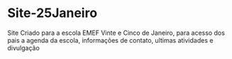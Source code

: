 # Site-25Janeiro
 Site Criado para a escola EMEF Vinte e Cinco de Janeiro, para acesso dos pais a agenda da escola, informações de contato, ultimas atividades e divulgação
